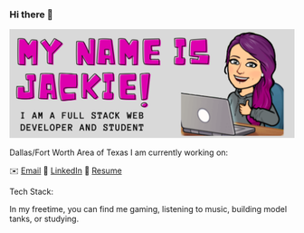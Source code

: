 ### Hi there 👋
![](images/banner.png)

Dallas/Fort Worth Area of Texas
I am currently working on:

:envelope: [Email](takalaj@verizon.net)
:paperclip: [LinkedIn](https://www.linkedin.com/in/jackie-atwood/)
:page_facing_up: [Resume](images/JackieAtwoodResume2.pdf)

Tech Stack: 

In my freetime, you can find me gaming, listening to music, building model tanks, or studying.

